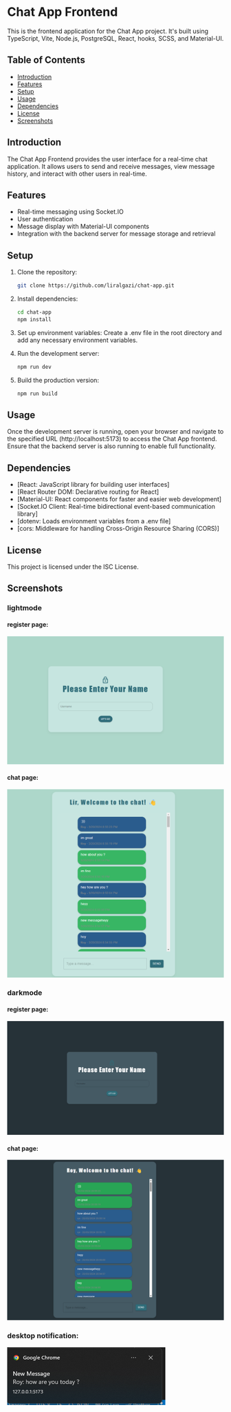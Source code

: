 # Chat App Frontend

This is the frontend application for the Chat App project. It's built using TypeScript, Vite, Node.js, PostgreSQL, React, hooks, SCSS, and Material-UI.

## Table of Contents

- [Introduction](#introduction)
- [Features](#features)
- [Setup](#setup)
- [Usage](#usage)
- [Dependencies](#dependencies)
- [License](#license)
- [Screenshots](#screenshots)

## Introduction

The Chat App Frontend provides the user interface for a real-time chat application. It allows users to send and receive messages, view message history, and interact with other users in real-time.

## Features

- Real-time messaging using Socket.IO
- User authentication
- Message display with Material-UI components
- Integration with the backend server for message storage and retrieval

## Setup

1. Clone the repository:

   ```bash
   git clone https://github.com/liralgazi/chat-app.git

   ```

2. Install dependencies:
   ```bash
   cd chat-app
   npm install
   ```
3. Set up environment variables:
   Create a .env file in the root directory and add any necessary environment variables.

4. Run the development server:
   ```bash
   npm run dev
   ```
5. Build the production version:
   ```bash
   npm run build
   ```

## Usage

Once the development server is running, open your browser and navigate to the specified URL (http://localhost:5173) to access the Chat App frontend. Ensure that the backend server is also running to enable full functionality.

## Dependencies

- [React: JavaScript library for building user interfaces]
- [React Router DOM: Declarative routing for React]
- [Material-UI: React components for faster and easier web development]
- [Socket.IO Client: Real-time bidirectional event-based communication library]
- [dotenv: Loads environment variables from a .env file]
- [cors: Middleware for handling Cross-Origin Resource Sharing (CORS)]

## License

This project is licensed under the ISC License.

## Screenshots

### lightmode

#### register page:

![Screenshot 1](public/screenshots/register_lightmode.png)

#### chat page:

![Screenshot 1](public/screenshots/chat_lightmode.png)

### darkmode

#### register page:

![Screenshot 1](public/screenshots/register_darkmode.png)

#### chat page:

![Screenshot 1](public/screenshots/chat_darkmode.png)

### desktop notification:

![Screenshot 1](public/screenshots/desktop_notification.png)
